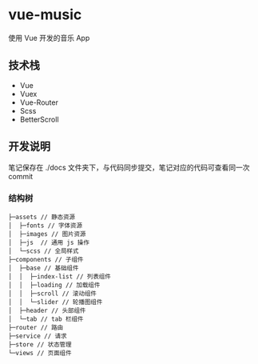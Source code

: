 # vue-music

使用 Vue 开发的音乐 App

## 技术栈

+ Vue
+ Vuex
+ Vue-Router
+ Scss
+ BetterScroll

## 开发说明

笔记保存在 ./docs 文件夹下，与代码同步提交，笔记对应的代码可查看同一次 commit

### 结构树

```shell
├─assets // 静态资源
│  ├─fonts // 字体资源
│  ├─images // 图片资源
│  ├─js  // 通用 js 操作
│  └─scss // 全局样式
├─components // 子组件
│  ├─base // 基础组件
│  │  ├─index-list // 列表组件
│  │  ├─loading // 加载组件
│  │  ├─scroll // 滚动组件
│  │  └─slider // 轮播图组件
│  ├─header // 头部组件
│  └─tab // tab 栏组件
├─router // 路由
├─service // 请求
├─store // 状态管理
└─views // 页面组件
```

